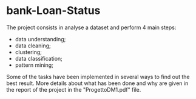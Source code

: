 # bank-Loan-Status
The project consists in analyse a dataset and perform 4 main steps:
- data understanding;
- data cleaning;
- clustering;
- data classification;
- pattern mining;

Some of the tasks have been implemented in several ways to find out the best result. 
More details about what has been done and why are given in the report of the project in the "ProgettoDM1.pdf" file.
